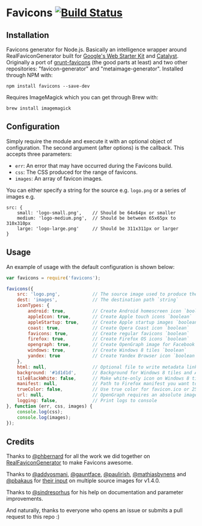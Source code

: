 # Favicons [![Build Status](https://travis-ci.org/haydenbleasel/favicons.svg?branch=node)](https://travis-ci.org/haydenbleasel/favicons)

## Installation

Favicons generator for Node.js. Basically an intelligence wrapper around RealFaviconGenerator built for [Google's Web Starter Kit](https://github.com/google/web-starter-kit) and [Catalyst](https://github.com/haydenbleasel/catalyst). Originally a port of [grunt-favicons](https://github.com/gleero/grunt-favicons/) (the good parts at least) and two other repositories: "favicon-generator" and "metaimage-generator". Installed through NPM with:

    npm install favicons --save-dev

Requires ImageMagick which you can get through Brew with:

    brew install imagemagick

## Configuration

Simply require the module and execute it with an optional object of configuration. The second argument (after options) is the callback. This accepts three parameters:

- `err`: An error that may have occurred during the Favicons build.
- `css`: The CSS produced for the range of favicons.
- `images`: An array of favicon images.

You can either specify a string for the source e.g. `logo.png` or a series of images e.g.

    src: {
        small: 'logo-small.png',    // Should be 64x64px or smaller
        medium: 'logo-medium.png',  // Should be between 65x65px to 310x310px
        large: 'logo-large.png'     // Should be 311x311px or larger
    }

## Usage

An example of usage with the default configuration is shown below:

```js
var favicons = require('favicons');

favicons({
    src: 'logo.png',            // The source image used to produce the favicon `string` or `object`
    dest: 'images',             // The destination path `string`
    iconTypes: {
        android: true,          // Create Android homescreen icon `boolean`
        appleIcon: true,        // Create Apple touch icons `boolean`
        appleStartup: true,     // Create Apple startup images `boolean`
        coast: true,            // Create Opera Coast icon `boolean`
        favicons: true,         // Create regular favicons `boolean`
        firefox: true,          // Create Firefox OS icons `boolean`
        opengraph: true,        // Create OpenGraph image for Facebook `boolean`
        windows: true,          // Create Windows 8 tiles `boolean`
        yandex: true            // Create Yandex Browser icon `boolean`
    },
    html: null,                 // Optional file to write metadata links to `string`, typically "index.html"
    background: '#1d1d1d',      // Background for Windows 8 tiles and Apple touch icons `#string`
    tileBlackWhite: false,      // Make white-only icon on Windows 8 tile `boolean`
    manifest: null,             // Path to Firefox manifest you want to add links to icons `string`, typically "manifest.webapp"
    trueColor: false,           // Use true color for favicon.ico or 256 сolor. True color is larger `boolean`
    url: null,                  // OpenGraph requires an absolute image URL. This is the URL for your website.
    logging: false,             // Print logs to console
}, function (err, css, images) {
    console.log(css);
    console.log(images);
});
```

## Credits

Thanks to [@phbernard](https://github.com/phbernard) for all the work we did together on [RealFaviconGenerator](https://github.com/realfavicongenerator) to make Favicons awesome.

Thanks to [@addyosmani](https://github.com/addyosmani), [@gauntface](https://github.com/gauntface), [@paulirish](https://github.com/paulirish), [@mathiasbynens](https://github.com/mathiasbynens) and [@pbakaus](https://github.com/pbakaus) for [their input](https://github.com/google/web-starter-kit/pull/442) on multiple source images for v1.4.0.

Thanks to [@sindresorhus](https://github.com/sindresorhus) for his help on documentation and parameter improvements.

And naturally, thanks to everyone who opens an issue or submits a pull request to this repo :)
